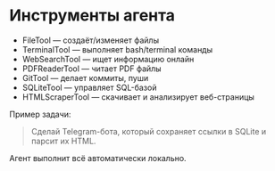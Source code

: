 # Инструменты агента

- FileTool — создаёт/изменяет файлы
- TerminalTool — выполняет bash/terminal команды
- WebSearchTool — ищет информацию онлайн
- PDFReaderTool — читает PDF файлы
- GitTool — делает коммиты, пуши
- SQLiteTool — управляет SQL-базой
- HTMLScraperTool — скачивает и анализирует веб-страницы

Пример задачи:
> Сделай Telegram-бота, который сохраняет ссылки в SQLite и парсит их HTML.

Агент выполнит всё автоматически локально.
